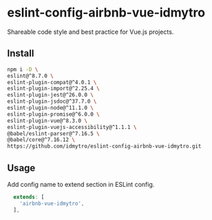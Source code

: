 # eslint-config-airbnb-vue-idmytro

Shareable code style and best practice for Vue.js projects.

## Install

```sh
npm i -D \
eslint@^8.7.0 \
eslint-plugin-compat@^4.0.1 \
eslint-plugin-import@^2.25.4 \
eslint-plugin-jest@^26.0.0 \
eslint-plugin-jsdoc@^37.7.0 \
eslint-plugin-node@^11.1.0 \
eslint-plugin-promise@^6.0.0 \
eslint-plugin-vue@^8.3.0 \
eslint-plugin-vuejs-accessibility@^1.1.1 \
@babel/eslint-parser@^7.16.5 \
@babel/core@^7.16.12 \
https://github.com/idmytro/eslint-config-airbnb-vue-idmytro.git
```

## Usage

Add config name to extend section in ESLint config.

```js
  extends: [
    'airbnb-vue-idmytro',
  ],
```
